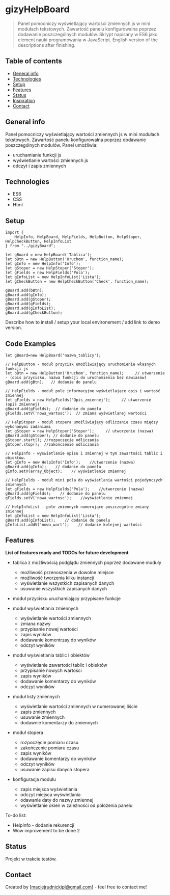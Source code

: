 # gizyHelpBoard
> Panel pomocniczy wyświetlający wartości zmiennych js w mini modułach tekstowych. Zawartość panelu konfigurowalna poprzez dodawanie poszczególnych modułów. Skrypt napisany w ES6 jako element nauki programowania w JavaScript. 
English version of the descriptions after finishing.


## Table of contents
* [General info](#general-info)
* [Technologies](#technologies)
* [Setup](#setup)
* [Features](#features)
* [Status](#status)
* [Inspiration](#inspiration)
* [Contact](#contact)

## General info
Panel pomocniczy wyświetlający wartości zmiennych js w mini modułach tekstowych. Zawartość panelu konfigurowalna poprzez dodawanie poszczególnych modułów. 
Panel umożliwia: 
* uruchamianie funkcji js 
* wyświetlanie wartości zmiennych js
* odczyt i zapis zmiennych

## Technologies
* ES6
* CSS
* Html

## Setup
```
import {  
    HelpInfo, HelpBoard, HelpFields, HelpButton, HelpStoper, HelpCheckButton, HelpInfoList  
} from "../gizyBoard";  

let gBoard = new HelpBoard('Tablica');  
let bBtn = new HelpButton('Uruchom', function_name);  
let gInfo = new HelpInfo('Info');  
let gStoper = new HelpStoper('Stoper');  
let gFields = new HelpFields('Pola');  
let gInfoList = new HelpInfoList('Lista');  
let gCheckButton = new HelpCheckButton('Check', function_name);  

gBoard.add(bBtn);  
gBoard.add(gInfo);  
gBoard.add(gStoper);  
gBoard.add(gFields);  
gBoard.add(gInfoList);  
gBoard.add(gCheckButton);  
```
Describe how to install / setup your local environement / add link to demo version.

## Code Examples
```* HelpBoard - tablica 
let gBoard=new HelpBoard('nazwa_tablicy');   

// HelpButton - moduł przycisk umożliwiający uruchomienie własnych funkcji js  
let bBtn = new HelpButton('Uruchom', function_name);     // utworzenie - (opis przycisku, nazwa funkcji do uruchomienia bez nawiasów)  
gBoard.add(gBtn);   // dodanie do panelu 

// HelpFields - moduł pole informacyjne wyświetlające opis i wartość zmiennej  
let gFields = new HelpFields('Opis_zmiennej');     // utworzenie  (opis zmiennej)  
gBoard.add(gFields);  // dodanie do panelu  
gFields.setV('nowa_wartosc');  // zmiana wyświetlanej wartości  

// HelpStoper - moduł stopera umożliwiający odliczanie czasu między wykonanymi zadaniami  
let gStoper = new HelpStoper('Stoper');     // utworzenie (nazwa)  
gBoard.add(gStoper); // dodanie do panelu  
gStoper.start(); //rozpoczęcie odliczania  
gStoper.stop();  //zakończenie odliczania   

// HelpInfo - wyswietlanie opisu i zmiennej w tym zawartości tablic i obiektów.  
let gInfo = new HelpInfo('Info');    //utworzenie (nazwa)  
gBoard.add(gInfo);    // dodanie do panelu 
gInfo.setV(array_Object);    // wyświetlenie zmiennej  

// HelpFields - moduł mini pola do wyświetlania wartości pojedynczych zmiennych  
let gFields = new HelpFields('Pola');    //utworzenie (nazwa)  
gBoard.add(gFields);    // dodanie do panelu  
gFields.setV('nowa_wartosc');    //wyświetlenie zmiennej 

// HelpInfoList - pole zmiennych numerujące poszczególne zmiany zmiennej  
let gInfoList = new HelpInfoList('Lista');  
gBoard.add(gInfoList);    // dodanie do panelu  
gInfoList.addV('nowa_wart');    // dodanie kolejnej wartości  
```

## Features
__List of features ready and TODOs for future development__
* tablica z możliwością podglądu zmiennych poprzez dodawane moduły
  - możliwość przenoszenia w dowolne miejsce
  - możliwość tworzenia kilku instancji
  - wyświetlanie wszystkich zapisanych danych
  - usuwanie wszystkich zapisanych danych
  
* moduł przycisku uruchamiający przypisane funkcje

* moduł wyświetlania zmiennych
  - wyświetlanie wartości zmiennych
  - zmiana nazwy
  - przypisanie nowej wartości
  - zapis wyników
  - dodawanie komentrzay do wyników
  - odczyt wyników
  
* moduł wyświetlania tablic i obiektów
  - wyświetlanie zawartości tablic i obiektów
  - przypisanie nowych wartości
  - zapis wyników
  - dodawanie komentarzy do wyników
  - odczyt wyników
  
* moduł listy zmiennych
  - wyświetlanie wartości zmiennych w numerowanej liście
  - zapis zmiennych
  - usuwanie zmiennych
  - dodawnie komentarzy do zmiennych
  
* moduł stopera
  - rozpoczęcie pomiaru czasu  
  - zakończenie pomiaru czasu  
  - zapis wyników  
  - dodawanie komentarzy do wyników  
  - odczyt wyników  
  - usuwanie zapisu danych stopera  
* konfiguracja modułu
  - zapis miejsca wyświetlania  
  - odczyt miejsca wyświetlania  
  - odawanie daty do nazwy zmiennej  
  - wyświetlanie okien w zależności od położenia panelu   

To-do list:
* HelpInfo - dodanie rekurencji 
* Wow improvement to be done 2

## Status
Projekt w trakcie testów.

## Contact
Created by [maciejrudnickipl@gmail.com] - feel free to contact me!



